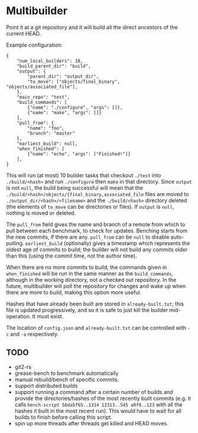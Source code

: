 # Multibuilder

Point it at a git repository and it will build all the direct
ancestors of the current HEAD.

Example configuration:

    {
        "num_local_builders": 10,
        "build_parent_dir": "build",
        "output": {
            "parent_dir": "output_dir",
            "to_move": ["objects/final_binary", "objects/associated_file"],
        },
        "main_repo": "test",
        "build_commands": [
            {"name": "./configure", "args": []},
            {"name": "make", "args": []}
        ],
        "pull_from": {
            "name": "foo",
            "branch": "master"
        },
        "earliest_build": null,
        "when_finished": [
            {"name": "echo", "args": ["Finished!"]}
        ],
    }

This will run (at most) 10 builder tasks that checkout `./test` into
`./build/<hash>` and run `./configure` then `make` in that
directory. Since `output` is not `null`, the build being successful
will mean that the
`./build/<hash>/objects/{final_binary,associated_file` files are moved
to `./output_dir/<hash>/<filename>` and the `./build/<hash>` directory
deleted (the elements of `to_move` can be directories or files). If
`output` is `null`, nothing is moved or deleted.

The `pull_from` field gives the name and branch of a remote from which
to pull between each benchmark, to check for updates. Benching starts
from the new commits, if there are any. `pull_from` can be `null` to
disable auto-pulling. `earliest_build` (optionally) gives a timestamp
which represents the oldest age of commits to build; the builder will
not build any commits older than this (using the commit time, not the author
time).

When there are no more commits to build, the commands given in `when_finished`
will be run in the same manner as the `build_commands`, although in the
working directory, not a checked out repository. In the future, multibuilder
will poll the repository for changes and wake up when there are more to build,
making this option more useful.

Hashes that have already been built are stored in `already-built.txt`;
this file is updated progressively, and so it is safe to just kill the
builder mid-operation. It must exist.

The location of `config.json` and `already-built.txt` can be
controlled with `-c` and `-a` respectively.

## TODO

- git2-rs
- grease-bench to benchmark automatically
- manual rebuild/bench of specific commits.
- support distributed builds
- support running a command after a certain number of builds and
  provide the directories/hashes of the most recently built commits
  (e.g. it calls `bench-script 56da5f65..1314 12313..545 a0f9..123`
  with all the hashes it built in the most recent run). This would
  have to wait for all builds to finish before calling this script.
- spin up more threads after threads get killed and HEAD moves.
